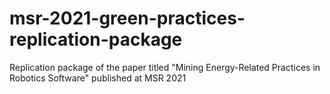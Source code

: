 # msr-2021-green-practices-replication-package
Replication package of the paper titled "Mining Energy-Related Practices in Robotics Software" published at MSR 2021

